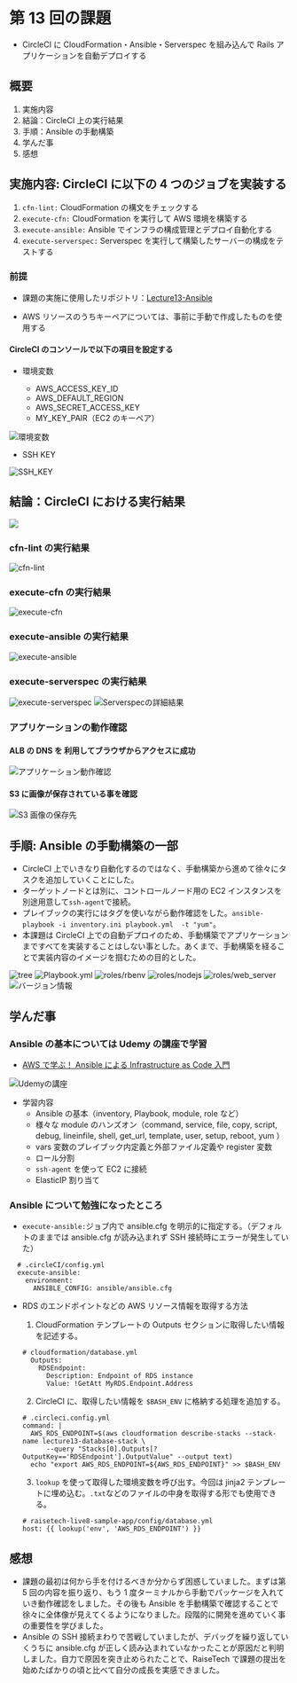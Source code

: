 # 第 13 回の課題

- CircleCI に CloudFormation・Ansible・Serverspec を組み込んで Rails アプリケーションを自動デプロイする

## 概要

1. 実施内容
2. 結論：CircleCI 上の実行結果
3. 手順：Ansible の手動構築
4. 学んだ事
5. 感想

## 実施内容: CircleCI に以下の 4 つのジョブを実装する

1. `cfn-lint:` CloudFormation の構文をチェックする
2. `execute-cfn:` CloudFormation を実行して AWS 環境を構築する
3. `execute-ansible:` Ansible でインフラの構成管理とデプロイ自動化する
4. `execute-serverspec:` Serverspec を実行して構築したサーバーの構成をテストする

### 前提

- 課題の実施に使用したリポジトリ：[Lecture13-Ansible](https://github.com/hiro-okumura/Lecture13-Ansible)

- AWS リソースのうちキーペアについては、事前に手動で作成したものを使用する

#### CircleCI のコンソールで以下の項目を設定する

- 環境変数

  - AWS_ACCESS_KEY_ID
  - AWS_DEFAULT_REGION
  - AWS_SECRET_ACCESS_KEY
  - MY_KEY_PAIR（EC2 のキーペア）

![環境変数](/lecture13/images/Environment_Variables.png)

- SSH KEY

![SSH_KEY](/lecture13/images/SSH_KEY.png)

## 結論：CircleCI における実行結果

![](/lecture13/images/circleci-workflow.png)

### cfn-lint の実行結果

![cfn-lint](/lecture13/images/cfn-lint.png)

### execute-cfn の実行結果

![execute-cfn](/lecture13/images/execute-cfn.png)

### execute-ansible の実行結果

![execute-ansible](/lecture13/images/execute-ansible.png)

### execute-serverspec の実行結果

![execute-serverspec](/lecture13/images/execute-serverspec.png)
![Serverspecの詳細結果](/lecture13/images/bundle_exec_rake_spec.png)

### アプリケーションの動作確認

#### ALB の DNS を 利用してブラウザからアクセスに成功

![アプリケーション動作確認](/lecture13/images/Web_Application.png)

#### S3 に画像が保存されている事を確認

![S3 画像の保存先](/lecture13/images/Save_S3.png)

## 手順: Ansible の手動構築の一部

- CircleCI 上でいきなり自動化するのではなく、手動構築から進めて徐々にタスクを追加していくことにした。
- ターゲットノードとは別に、コントロールノード用の EC2 インスタンスを別途用意して`ssh-agent`で接続。
- プレイブックの実行にはタグを使いながら動作確認をした。`ansible-playbook -i inventory.ini playbook.yml  -t "yum"`。
- 本課題は CircleCI 上での自動デプロイのため、手動構築でアプリケーションまですべてを実装することはしない事とした。あくまで、手動構築を経ることで実装内容のイメージを掴むための目的とした。

![tree](/lecture13/images/ansible-tree.png)
![Playbook.yml](/lecture13/images/ansible-playbook.png)
![roles/rbenv](/lecture13/images/playbook_rbenv.png)
![roles/nodejs](/lecture13/images/playbook_nodejs.png)
![roles/web_server](/lecture13/images/playbook-web_server.png)
![バージョン情報](/lecture13/images/version.png)

## 学んだ事

### Ansible の基本については Udemy の講座で学習

- [AWS で学ぶ！ Ansible による Infrastructure as Code 入門](https://www.udemy.com/course/aws-ansibleinfrastructure-as-code/?couponCode=CP130525JP)

![Udemyの講座](/lecture13/images/udemy_ansible_course.png)

- 学習内容
  - Ansible の基本（inventory, Playbook, module, role など）
  - 様々な module のハンズオン（command, service, file, copy, script, debug, lineinfile, shell, get_url, template, user, setup, reboot, yum ）
  - vars 変数のプレイブック内定義と外部ファイル定義や register 変数
  - ロール分割
  - `ssh-agent` を使って EC2 に接続
  - ElasticIP 割り当て

### Ansible について勉強になったところ

- `execute-ansible:`ジョブ内で ansible.cfg を明示的に指定する。（デフォルトのままでは ansible.cfg が読み込まれず SSH 接続時にエラーが発生していた）

```
  # .circleCI/config.yml
  execute-ansible:
    environment:
      ANSIBLE_CONFIG: ansible/ansible.cfg
```

- RDS のエンドポイントなどの AWS リソース情報を取得する方法

  1. CloudFormation テンプレートの Outputs セクションに取得したい情報を記述する。

  ```
  # cloudformation/database.yml
    Outputs:
      RDSEndpoint:
        Description: Endpoint of RDS instance
        Value: !GetAtt MyRDS.Endpoint.Address
  ```

  2. CircleCI に、取得したい情報を `$BASH_ENV` に格納する処理を追加する。

  ```
  # .circleci.config.yml
  command: |
    AWS_RDS_ENDPOINT=$(aws cloudformation describe-stacks --stack-name lecture13-database-stack \
        --query "Stacks[0].Outputs[?OutputKey=='RDSEndpoint'].OutputValue" --output text)
    echo "export AWS_RDS_ENDPOINT=${AWS_RDS_ENDPOINT}" >> $BASH_ENV
  ```

  3. `lookup` を使って取得した環境変数を呼び出す。今回は jinja2 テンプレートに埋め込む。`.txt`などのファイルの中身を取得する形でも使用できる。

  ```
  # raisetech-live8-sample-app/config/database.yml
  host: {{ lookup('env', 'AWS_RDS_ENDPOINT') }}
  ```

## 感想

- 課題の最初は何から手を付けるべきか分からず困惑していました。まずは第 5 回の内容を振り返り、もう 1 度ターミナルから手動でパッケージを入れていき動作確認をしました。その後も Ansible を手動構築で確認することで徐々に全体像が見えてくるようになりました。段階的に開発を進めていく事の重要性を学びました。
- Ansible の SSH 接続まわりで苦戦していましたが、デバッグを繰り返していくうちに ansible.cfg が正しく読み込まれていなかったことが原因だと判明しました。自力で原因を突き止められたことで、RaiseTech で課題の提出を始めたばかりの頃と比べて自分の成長を実感できました。
